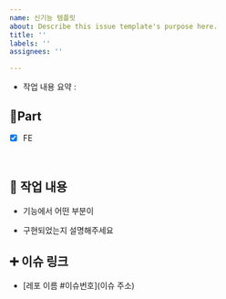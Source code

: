 ```yaml
---
name: 신기능 템플릿
about: Describe this issue template's purpose here.
title: ''
labels: ''
assignees: ''

---
```


- 작업 내용 요약 : 

## 🔘Part

- [x] FE

  <br/>

## 🔎 작업 내용

- 기능에서 어떤 부분이

- 구현되었는지 설명해주세요

## ➕ 이슈 링크

- [레포 이름 #이슈번호](이슈 주소)

<br/>
